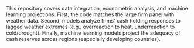This repository covers data integration, econometric analysis, and machine learning projections. First, the code matches the large firm panel with weather data. Second, models analyze firms' cash holding responses to lagged weather extremes (e.g., overreaction to heat, underreaction to cold/drought). Finally, machine learning models project the adequacy of cash reserves across regions (especially developing countries).
